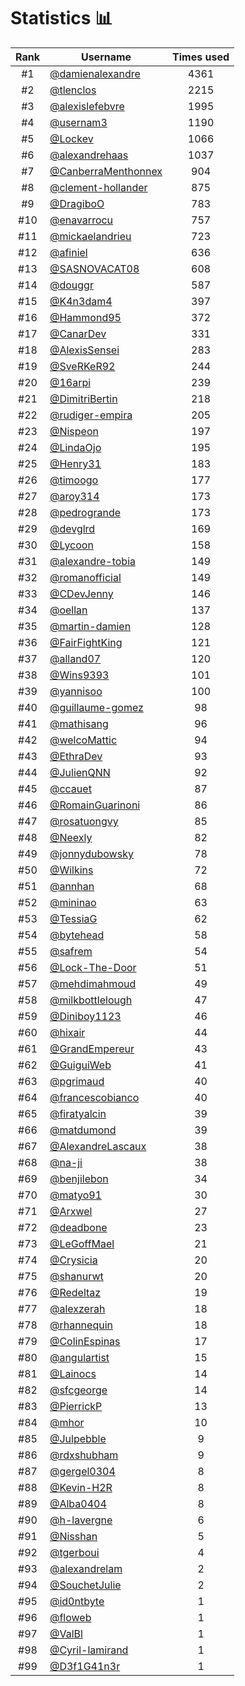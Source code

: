# Statistics 📊

|Rank|Username|Times used|
:--------:|--------|:--------:|
|#1|[@damienalexandre](https://github.com/damienalexandre)|4361|
|#2|[@tlenclos](https://github.com/tlenclos)|2215|
|#3|[@alexislefebvre](https://github.com/alexislefebvre)|1995|
|#4|[@usernam3](https://github.com/usernam3)|1190|
|#5|[@Lockev](https://github.com/Lockev)|1066|
|#6|[@alexandrehaas](https://github.com/alexandrehaas)|1037|
|#7|[@CanberraMenthonnex](https://github.com/CanberraMenthonnex)|904|
|#8|[@clement-hollander](https://github.com/clement-hollander)|875|
|#9|[@DragiboO](https://github.com/DragiboO)|783|
|#10|[@enavarrocu](https://github.com/enavarrocu)|757|
|#11|[@mickaelandrieu](https://github.com/mickaelandrieu)|723|
|#12|[@afiniel](https://github.com/afiniel)|636|
|#13|[@SASNOVACAT08](https://github.com/SASNOVACAT08)|608|
|#14|[@douggr](https://github.com/douggr)|587|
|#15|[@K4n3dam4](https://github.com/K4n3dam4)|397|
|#16|[@Hammond95](https://github.com/Hammond95)|372|
|#17|[@CanarDev](https://github.com/CanarDev)|331|
|#18|[@AlexisSensei](https://github.com/AlexisSensei)|283|
|#19|[@SveRKeR92](https://github.com/SveRKeR92)|244|
|#20|[@16arpi](https://github.com/16arpi)|239|
|#21|[@DimitriBertin](https://github.com/DimitriBertin)|218|
|#22|[@rudiger-empira](https://github.com/rudiger-empira)|205|
|#23|[@Nispeon](https://github.com/Nispeon)|197|
|#24|[@LindaOjo](https://github.com/LindaOjo)|195|
|#25|[@Henry31](https://github.com/Henry31)|183|
|#26|[@timoogo](https://github.com/timoogo)|177|
|#27|[@aroy314](https://github.com/aroy314)|173|
|#28|[@pedrogrande](https://github.com/pedrogrande)|173|
|#29|[@devglrd](https://github.com/devglrd)|169|
|#30|[@Lycoon](https://github.com/Lycoon)|158|
|#31|[@alexandre-tobia](https://github.com/alexandre-tobia)|149|
|#32|[@romanofficial](https://github.com/romanofficial)|149|
|#33|[@CDevJenny](https://github.com/CDevJenny)|146|
|#34|[@oellan](https://github.com/oellan)|137|
|#35|[@martin-damien](https://github.com/martin-damien)|128|
|#36|[@FairFightKing](https://github.com/FairFightKing)|121|
|#37|[@alland07](https://github.com/alland07)|120|
|#38|[@Wins9393](https://github.com/Wins9393)|101|
|#39|[@yannisoo](https://github.com/yannisoo)|100|
|#40|[@guillaume-gomez](https://github.com/guillaume-gomez)|98|
|#41|[@mathisang](https://github.com/mathisang)|96|
|#42|[@welcoMattic](https://github.com/welcoMattic)|94|
|#43|[@EthraDev](https://github.com/EthraDev)|93|
|#44|[@JulienQNN](https://github.com/JulienQNN)|92|
|#45|[@ccauet](https://github.com/ccauet)|87|
|#46|[@RomainGuarinoni](https://github.com/RomainGuarinoni)|86|
|#47|[@rosatuongvy](https://github.com/rosatuongvy)|85|
|#48|[@Neexly](https://github.com/Neexly)|82|
|#49|[@jonnydubowsky](https://github.com/jonnydubowsky)|78|
|#50|[@Wilkins](https://github.com/Wilkins)|72|
|#51|[@annhan](https://github.com/annhan)|68|
|#52|[@mininao](https://github.com/mininao)|63|
|#53|[@TessiaG](https://github.com/TessiaG)|62|
|#54|[@bytehead](https://github.com/bytehead)|58|
|#55|[@safrem](https://github.com/safrem)|54|
|#56|[@Lock-The-Door](https://github.com/Lock-The-Door)|51|
|#57|[@mehdimahmoud](https://github.com/mehdimahmoud)|49|
|#58|[@milkbottlelough](https://github.com/milkbottlelough)|47|
|#59|[@Diniboy1123](https://github.com/Diniboy1123)|46|
|#60|[@hixair](https://github.com/hixair)|44|
|#61|[@GrandEmpereur](https://github.com/GrandEmpereur)|43|
|#62|[@GuiguiWeb](https://github.com/GuiguiWeb)|41|
|#63|[@pgrimaud](https://github.com/pgrimaud)|40|
|#64|[@francescobianco](https://github.com/francescobianco)|40|
|#65|[@firatyalcin](https://github.com/firatyalcin)|39|
|#66|[@matdumond](https://github.com/matdumond)|39|
|#67|[@AlexandreLascaux](https://github.com/AlexandreLascaux)|38|
|#68|[@na-ji](https://github.com/na-ji)|38|
|#69|[@benjilebon](https://github.com/benjilebon)|34|
|#70|[@matyo91](https://github.com/matyo91)|30|
|#71|[@Arxwel](https://github.com/Arxwel)|27|
|#72|[@deadbone](https://github.com/deadbone)|23|
|#73|[@LeGoffMael](https://github.com/LeGoffMael)|21|
|#74|[@Crysicia](https://github.com/Crysicia)|20|
|#75|[@shanurwt](https://github.com/shanurwt)|20|
|#76|[@Redeltaz](https://github.com/Redeltaz)|19|
|#77|[@alexzerah](https://github.com/alexzerah)|18|
|#78|[@rhannequin](https://github.com/rhannequin)|18|
|#79|[@ColinEspinas](https://github.com/ColinEspinas)|17|
|#80|[@angulartist](https://github.com/angulartist)|15|
|#81|[@Lainocs](https://github.com/Lainocs)|14|
|#82|[@sfcgeorge](https://github.com/sfcgeorge)|14|
|#83|[@PierrickP](https://github.com/PierrickP)|13|
|#84|[@mhor](https://github.com/mhor)|10|
|#85|[@Julpebble](https://github.com/Julpebble)|9|
|#86|[@rdxshubham](https://github.com/rdxshubham)|9|
|#87|[@gergel0304](https://github.com/gergel0304)|8|
|#88|[@Kevin-H2R](https://github.com/Kevin-H2R)|8|
|#89|[@Alba0404](https://github.com/Alba0404)|8|
|#90|[@h-lavergne](https://github.com/h-lavergne)|6|
|#91|[@Nisshan](https://github.com/Nisshan)|5|
|#92|[@tgerboui](https://github.com/tgerboui)|4|
|#93|[@alexandrelam](https://github.com/alexandrelam)|2|
|#94|[@SouchetJulie](https://github.com/SouchetJulie)|2|
|#95|[@id0ntbyte](https://github.com/id0ntbyte)|1|
|#96|[@floweb](https://github.com/floweb)|1|
|#97|[@ValBl](https://github.com/ValBl)|1|
|#98|[@Cyril-lamirand](https://github.com/Cyril-lamirand)|1|
|#99|[@D3f1G41n3r](https://github.com/D3f1G41n3r)|1|
